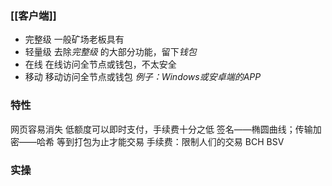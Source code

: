 ### [[客户端]]

- 完整级 一般矿场老板具有
- 轻量级 去除*完整级* 的大部分功能，留下*钱包*
- 在线 在线访问全节点或钱包，不太安全
- 移动 移动访问全节点或钱包 *例子：Windows或安卓端的APP*

### 特性

网页容易消失
低额度可以即时支付，手续费十分之低
签名——椭圆曲线；传输加密——哈希
等到打包为止才能交易
手续费：限制人们的交易
BCH BSV

### 实操

